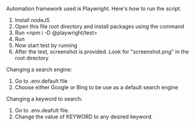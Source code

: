 Automation framework used is Playwright. Here's how to run the script. 
1. Install nodeJS
2. Open this file root directory and install packages using the command <npm install>
3. Run <npm i -D @playwright/test>
4. Run <npx playwright install>
5. Now start test by running <npx playwright test>
6. After the test, screenshot is provided. Look for "screenshot.png" in the root directory

Changing a search engine:
1. Go to .env.default file
2. Choose either Google or Bing to be use as a default search engine

Changing a keyword to search:
1. Go to .env.deafult file.
2. Change the value of KEYWORD to any desired keyword.

